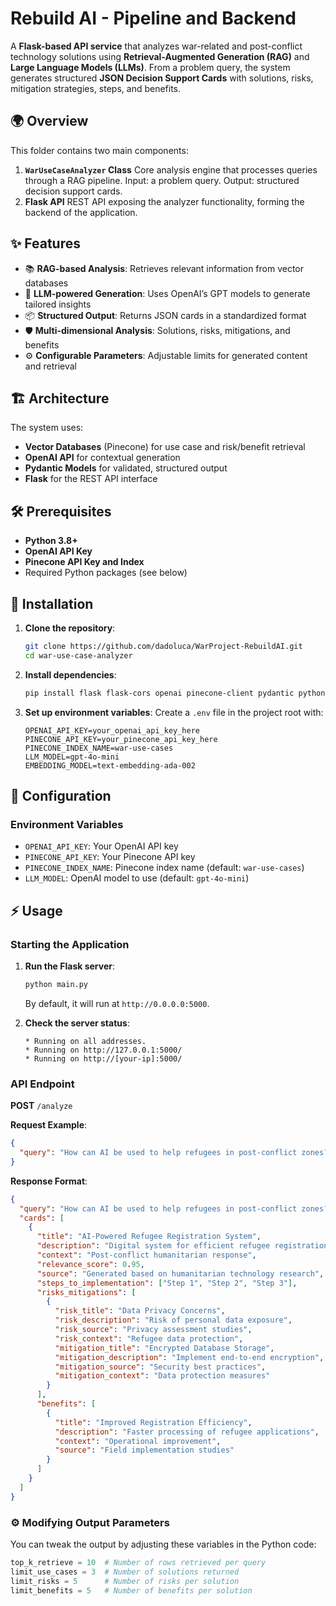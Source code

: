 # Rebuild AI - Pipeline and Backend

A **Flask-based API service** that analyzes war-related and post-conflict technology solutions using **Retrieval-Augmented Generation (RAG)** and **Large Language Models (LLMs)**. From a problem query, the system generates structured **JSON Decision Support Cards** with solutions, risks, mitigation strategies, steps, and benefits.

## 🌍 Overview

This folder contains two main components:

1. **`WarUseCaseAnalyzer` Class**
   Core analysis engine that processes queries through a RAG pipeline. Input: a problem query. Output: structured decision support cards.
2. **Flask API**
   REST API exposing the analyzer functionality, forming the backend of the application.

## ✨ Features

* 📚 **RAG-based Analysis**: Retrieves relevant information from vector databases
* 🤖 **LLM-powered Generation**: Uses OpenAI’s GPT models to generate tailored insights
* 📦 **Structured Output**: Returns JSON cards in a standardized format
* 🛡️ **Multi-dimensional Analysis**: Solutions, risks, mitigations, and benefits
* ⚙️ **Configurable Parameters**: Adjustable limits for generated content and retrieval

## 🏗️ Architecture

The system uses:

* **Vector Databases** (Pinecone) for use case and risk/benefit retrieval
* **OpenAI API** for contextual generation
* **Pydantic Models** for validated, structured output
* **Flask** for the REST API interface

## 🛠️ Prerequisites

* **Python 3.8+**
* **OpenAI API Key**
* **Pinecone API Key and Index**
* Required Python packages (see below)

## 🚀 Installation

1. **Clone the repository**:

   ```bash
   git clone https://github.com/dadoluca/WarProject-RebuildAI.git
   cd war-use-case-analyzer
   ```

2. **Install dependencies**:

   ```bash
   pip install flask flask-cors openai pinecone-client pydantic python-dotenv
   ```

3. **Set up environment variables**:
   Create a `.env` file in the project root with:

   ```env
   OPENAI_API_KEY=your_openai_api_key_here
   PINECONE_API_KEY=your_pinecone_api_key_here
   PINECONE_INDEX_NAME=war-use-cases
   LLM_MODEL=gpt-4o-mini
   EMBEDDING_MODEL=text-embedding-ada-002
   ```

## 🔧 Configuration

### Environment Variables

* `OPENAI_API_KEY`: Your OpenAI API key
* `PINECONE_API_KEY`: Your Pinecone API key
* `PINECONE_INDEX_NAME`: Pinecone index name (default: `war-use-cases`)
* `LLM_MODEL`: OpenAI model to use (default: `gpt-4o-mini`)

## ⚡ Usage

### Starting the Application

1. **Run the Flask server**:

   ```bash
   python main.py
   ```

   By default, it will run at `http://0.0.0.0:5000`.

2. **Check the server status**:

   ```
   * Running on all addresses.
   * Running on http://127.0.0.1:5000/
   * Running on http://[your-ip]:5000/
   ```

### API Endpoint

**POST** `/analyze`

**Request Example**:

```json
{
  "query": "How can AI be used to help refugees in post-conflict zones?"
}
```

**Response Format**:

```json
{
  "query": "How can AI be used to help refugees in post-conflict zones?",
  "cards": [
    {
      "title": "AI-Powered Refugee Registration System",
      "description": "Digital system for efficient refugee registration and documentation",
      "context": "Post-conflict humanitarian response",
      "relevance_score": 0.95,
      "source": "Generated based on humanitarian technology research",
      "steps_to_implementation": ["Step 1", "Step 2", "Step 3"],
      "risks_mitigations": [
        {
          "risk_title": "Data Privacy Concerns",
          "risk_description": "Risk of personal data exposure",
          "risk_source": "Privacy assessment studies",
          "risk_context": "Refugee data protection",
          "mitigation_title": "Encrypted Database Storage",
          "mitigation_description": "Implement end-to-end encryption",
          "mitigation_source": "Security best practices",
          "mitigation_context": "Data protection measures"
        }
      ],
      "benefits": [
        {
          "title": "Improved Registration Efficiency",
          "description": "Faster processing of refugee applications",
          "context": "Operational improvement",
          "source": "Field implementation studies"
        }
      ]
    }
  ]
}
```

### ⚙️ Modifying Output Parameters

You can tweak the output by adjusting these variables in the Python code:

```python
top_k_retrieve = 10  # Number of rows retrieved per query
limit_use_cases = 3  # Number of solutions returned
limit_risks = 5      # Number of risks per solution
limit_benefits = 5   # Number of benefits per solution
```

